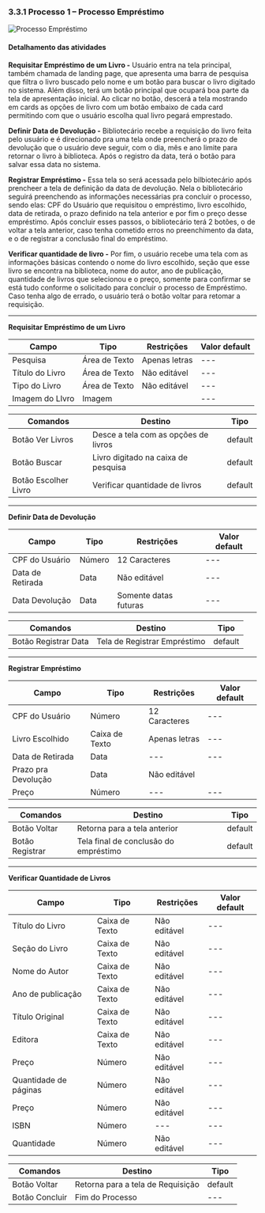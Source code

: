 ### 3.3.1 Processo 1 – Processo Empréstimo

![Processo Empréstimo](processoEmprestimo3.bpmn "Modelo BPMN do Processo 1.")


#### Detalhamento das atividades

**Requisitar Empréstimo de um Livro -** Usuário entra na tela principal, também chamada de landing page, que apresenta uma barra de pesquisa que filtra o livro buscado pelo nome e um botão para buscar o livro digitado no sistema. Além disso, terá um botão principal que ocupará boa parte da tela de apresentação inicial. Ao clicar no botão, descerá a tela mostrando em cards as opções de livro com um botão embaixo de cada card permitindo com que o usuário escolha qual livro pegará emprestado.

**Definir Data de Devolução -** Bibliotecário recebe a requisição do livro feita pelo usuário e é direcionado pra uma tela onde preencherá o prazo de devolução que o usuário deve seguir, com o dia, mês e ano limite para retornar o livro à biblioteca. Após o registro da data, terá o botão para salvar essa data no sistema.

**Registrar Empréstimo -** Essa tela so será acessada pelo bilbiotecário após prencheer a tela de definição da data de devolução. Nela o bibliotecário seguirá preenchendo as informações necessárias pra concluir o processo, sendo elas: CPF do Usuário que requisitou o empréstimo, livro escolhido, data de retirada, o prazo definido na tela anterior e por fim o preço desse empréstimo. Após concluir esses passos, o bibliotecário terá 2 botões, o de voltar a tela anterior, caso tenha cometido erros no preenchimento da data, e o de registrar a conclusão final do empréstimo. 

**Verificar quantidade de livro -** Por fim, o usuário recebe uma tela com as informações básicas contendo o nome do livro escolhido, seção que esse livro se encontra na biblioteca, nome do autor, ano de publicação, quantidade de livros que selecionou e o preço, somente para confirmar se está tudo conforme o solicitado para concluir o processo de Empréstimo. Caso tenha algo de errado, o usuário terá o botão voltar para retomar a requisição.

____________________________________________________________________________________________________________________________________________________________________

**Requisitar Empréstimo de um Livro**

| **Campo**       | **Tipo**         | **Restrições** | **Valor default** |
| ---             | ---              | ---            | ---               |
| Pesquisa           | Área de Texto   | Apenas letras |  ---              |
| Título do Livro           | Área de Texto   | Não editável |  ---              |
| Tipo do Livro           | Área de Texto   | Não editável |  ---              |
| Imagem do LIvro           | Imagem  |  |  ---              |

| **Comandos**         |  **Destino**                   | **Tipo** |
| ---                  | ---                            | ---               |
| Botão Ver Livros               | Desce a tela com as opções de livros              | default           |
| Botão Buscar               | Livro digitado na caixa de pesquisa              | default           |
| Botão Escolher Livro             | Verificar quantidade de livros              | default           |

____________________________________________________________________________________________________________________________________________________________________

**Definir Data de Devolução**

| **Campo**       | **Tipo**         | **Restrições** | **Valor default** |
| ---             | ---              | ---            | ---               |
| CPF do Usuário          | Número   | 12 Caracteres | ---               |
| Data de Retirada          | Data   | Não editável | ---               |
| Data Devolução                 |   Data               |       Somente datas futuras        |     ---              |

| **Comandos**         |  **Destino**                   | **Tipo**          |
| ---                  | ---                            | ---               |
| Botão Registrar Data                     |  Tela de Registrar Empréstimo                              |  default                 |

____________________________________________________________________________________________________________________________________________________________________

**Registrar Empréstimo**

| **Campo**       | **Tipo**         | **Restrições** | **Valor default** |
| ---             | ---              | ---            | ---               |
| CPF do Usuário          | Número   | 12 Caracteres | ---               |
| Livro Escolhido          | Caixa de Texto   | Apenas letras | ---               |
| Data de Retirada          | Data   | --- |  ---              |
| Prazo pra Devolução          | Data   | Não editável |                |
| Preço         | Número   | ---  | ---               |

| **Comandos**         |  **Destino**                   | **Tipo** |
| ---                  | ---                            | ---               |
| Botão Voltar               | Retorna para a tela anterior          | default           |
| Botão Registrar               | Tela final de conclusão do empréstimo           | default           |

____________________________________________________________________________________________________________________________________________________________________

**Verificar Quantidade de Livros**

| **Campo**       | **Tipo**         | **Restrições** | **Valor default** |
| ---             | ---              | ---            | ---               |
| Título do Livro         | Caixa de Texto   | Não editável | ---               |
| Seção do Livro        | Caixa de Texto   | Não editável  | ---               |
| Nome do Autor         | Caixa de Texto   | Não editável  | ---               |
| Ano de publicação  | Caixa de Texto   | Não editável  | ---               |
| Título Original | Caixa de Texto   | Não editável  | ---               |
| Editora | Caixa de Texto   | Não editável  | ---               |
| Preço | Número   | Não editável   | ---               |
| Quantidade de páginas | Número  | Não editável     | ---               |
| Preço | Número  | Não editável  | ---               |
| ISBN | Número  | ---     | ---               |
| Quantidade | Número  | Não editável  | ---               |



| **Comandos**         |  **Destino**                   | **Tipo** |
| ---                  | ---                            | ---               |
| Botão Voltar               | Retorna para a tela de Requisição          | default           |
| Botão Concluir               | Fim do Processo          | ---           |
